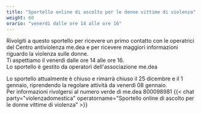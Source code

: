 ```yaml
---
title: "Sportello online di ascolto per le donne vittime di violenza"
weight: 60
orario: "venerdì dalle ore 14 alle ore 16"
---
```


Rivolgiti a questo sportello per ricevere un primo contatto con le operatrici del Centro antiviolenza me.dea e per ricevere maggiori informazioni riguardo la violenza sulle donne.  
Ti aspettiamo il venerdì dalle ore 14 alle ore 16.  
Lo sportello è gestito da operatori dell'associazione me.dea

Lo sportello attualmente è chiuso e rimarrà chiuso il 25 dicembre e il 1 gennaio, riprendendo la regolare attività da venerdì 08 gennaio.  
Per informazioni rivolgersi al numero verde di me.dea 800098981
{{< chat party="violenzadomestica" operatorname="Sportello online di ascolto per le donne vittime di violenza" >}}
